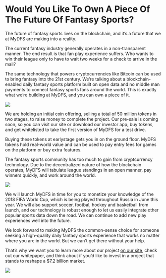 
# Would You Like To Own A Piece Of The Future Of Fantasy Sports?

The future of fantasy sports lives on the blockchain, and it’s a future that we at MyDFS are making into a reality.

The current fantasy industry generally operates in a non-transparent manner. The end result is that fan play experience suffers. Who wants to win their league only to have to wait two weeks for a check to arrive in the mail?

The same technology that powers cryptocurrencies like Bitcoin can be used to bring fantasy into the 21st century. We’re talking about a blockchain-enabled daily fantasy sports platform built on open data and no middle man payments to connect fantasy sports fans around the world. This is exactly what we’re building at MyDFS, and you can own a piece of it.

![](https://cdn-images-1.medium.com/max/2000/1*lIbAXY1_LO4hUdvo8Yggsg.jpeg)

We are holding an initial coin offering, selling a total of 50 million tokens in two stages, to raise money to complete the project. Our pre-sale is coming soon, so you can visit our site or download our investor app, buy tokens, and get whitelisted to take the first version of MyDFS for a test drive.

Buying these tokens at earlystage gets you in on the ground floor. MyDFS tokens hold real-world value and can be used to pay entry fees for games on the platform or buy extra features.

The fantasy sports community has too much to gain from cryptcurrency technology. Due to the decentralized nature of how the blockchain operates, MyDFS will tabulate league standings in an open manner, pay winners quickly, and work around the world.

![](https://cdn-images-1.medium.com/max/2000/1*qThpApuCkXIz_Q9GVQhnrg.jpeg)

We will launch MyDFS in time for you to monetize your knowledge of the 2018 FIFA World Cup, which is being played throughout Russia in June this year. We will also support soccer, footbal, hockey and basketball from launch, and our technology is robust enough to let us easily integrate other popular sports data down the road. We can continue to add new play experiences well into the future.

We look forward to making MyDFS the common-sense choice for someone seeking a high-quality daily fantasy sports experience that works no matter where you are in the world. But we can’t get there without your help.

That’s why we want you to learn more about our project [on our site](https://mydfs.net/), check out our whitepaper, and think about if you’d like to invest in a project that stands to reshape a $7.2 billion market.

![](https://cdn-images-1.medium.com/max/2000/1*Zb_MSra6RfgMAnnykAuquw.jpeg)
